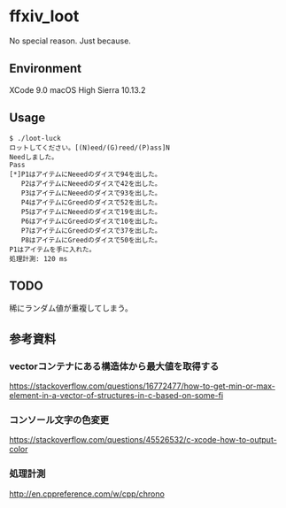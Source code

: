# ffxiv_loot
No special reason. Just because.

## Environment

XCode 9.0
macOS High Sierra 10.13.2

## Usage
```
$ ./loot-luck
ロットしてください。[(N)eed/(G)reed/(P)ass]N
Needしました。
Pass
[*]P1はアイテムにNeeedのダイスで94を出した。
   P2はアイテムにNeeedのダイスで42を出した。
   P3はアイテムにNeeedのダイスで93を出した。
   P4はアイテムにGreedのダイスで52を出した。
   P5はアイテムにNeeedのダイスで19を出した。
   P6はアイテムにGreedのダイスで10を出した。
   P7はアイテムにGreedのダイスで37を出した。
   P8はアイテムにGreedのダイスで50を出した。
P1はアイテムを手に入れた。
処理計測: 120 ms
```

## TODO
稀にランダム値が重複してしまう。

## 参考資料

### vectorコンテナにある構造体から最大値を取得する

https://stackoverflow.com/questions/16772477/how-to-get-min-or-max-element-in-a-vector-of-structures-in-c-based-on-some-fi


### コンソール文字の色変更

https://stackoverflow.com/questions/45526532/c-xcode-how-to-output-color


### 処理計測

http://en.cppreference.com/w/cpp/chrono
